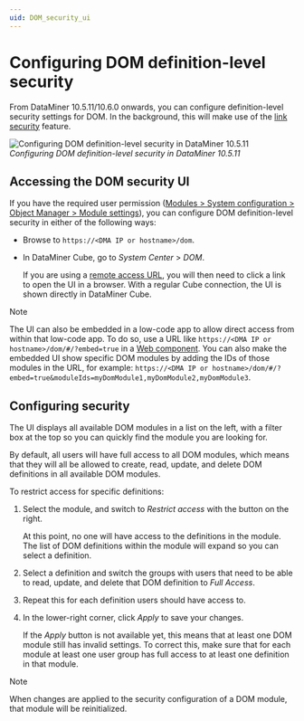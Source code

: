 ```yaml
---
uid: DOM_security_ui
---
```


# Configuring DOM definition-level security

<!-- RN 43622 -->

From DataMiner 10.5.11/10.6.0 onwards, you can configure definition-level security settings for DOM. In the background, this will make use of the [link security](xref:DOM_security#link-security) feature.

![Configuring DOM definition-level security in DataMiner 10.5.11](~/dataminer/images/DOMSecurityApp.png)<br>*Configuring DOM definition-level security in DataMiner 10.5.11*

## Accessing the DOM security UI

If you have the required user permission ([Modules > System configuration > Object Manager > Module settings](xref:DataMiner_user_permissions#modules--system-configuration--object-manager--module-settings)), you can configure DOM definition-level security in either of the following ways:

- Browse to `https://<DMA IP or hostname>/dom`.

- In DataMiner Cube, go to *System Center* > *DOM*.

  If you are using a [remote access URL](xref:Cloud_Remote_Access_URL), you will then need to click a link to open the UI in a browser. With a regular Cube connection, the UI is shown directly in DataMiner Cube.

> [!NOTE]
> The UI can also be embedded in a low-code app to allow direct access from within that low-code app. To do so, use a URL like `https://<DMA IP or hostname>/dom/#/?embed=true` in a [Web component](xref:DashboardWeb). You can also make the embedded UI show specific DOM modules by adding the IDs of those modules in the URL, for example: `https://<DMA IP or hostname>/dom/#/?embed=true&moduleIds=myDomModule1,myDomModule2,myDomModule3`.

## Configuring security

The UI displays all available DOM modules in a list on the left, with a filter box at the top so you can quickly find the module you are looking for.

By default, all users will have full access to all DOM modules, which means that they will all be allowed to create, read, update, and delete DOM definitions in all available DOM modules.

To restrict access for specific definitions:

1. Select the module, and switch to *Restrict access* with the button on the right.

   At this point, no one will have access to the definitions in the module. The list of DOM definitions within the module will expand so you can select a definition.

1. Select a definition and switch the groups with users that need to be able to read, update, and delete that DOM definition to *Full Access*.

1. Repeat this for each definition users should have access to.

1. In the lower-right corner, click *Apply* to save your changes.

   If the *Apply* button is not available yet, this means that at least one DOM module still has invalid settings. To correct this, make sure that for each module at least one user group has full access to at least one definition in that module.

> [!NOTE]
> When changes are applied to the security configuration of a DOM module, that module will be reinitialized.
